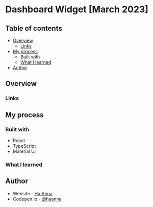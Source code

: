 # Dashboard Widget [March 2023]

## Table of contents

- [Overview](#overview)
  - [Links](#links)
- [My process](#my-process)
  - [Built with](#built-with)
  - [What I learned](#what-i-learned)
- [Author](#author)

## Overview


### Links


## My process


### Built with

- React
- TypeScript
- Material UI

### What I learned


## Author

- Website - [Ha Anna](https://haanna.com)
- Codepen.io - [@haanna](https://codepen.io/haanna)


